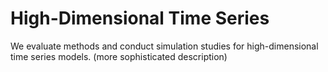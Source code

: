 # High-Dimensional Time Series
We evaluate methods and conduct simulation studies for high-dimensional time series models. (more sophisticated description) 
